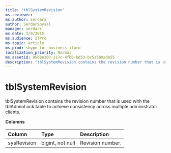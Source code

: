 ```yaml
---
title: "tblSystemRevision"
ms.reviewer: 
ms.author: serdars
author: SerdarSoysal
manager: serdars
ms.date: 3/9/2015
ms.audience: ITPro
ms.topic: article
ms.prod: skype-for-business-itpro
localization_priority: Normal
ms.assetid: 95b8e307-117c-4fb0-bd52-bc5a5b9ade55
description: "tblSystemRevision contains the revision number that is used with the tblAdminLock table to achieve consistency across multiple administrator clients."
---
```


# tblSystemRevision
 
tblSystemRevision contains the revision number that is used with the tblAdminLock table to achieve consistency across multiple administrator clients.
  
**Columns**

|**Column**|**Type**|**Description**|
|:-----|:-----|:-----|
|sysRevision  <br/> |bigint, not null  <br/> |Revision number.  <br/> |
   

